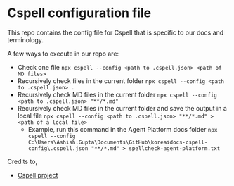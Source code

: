 # Cspell configuration file

This repo contains the config file for Cspell that is specific to our docs and terminology.

A few ways to execute in our repo are:

* Check one file `npx cspell --config <path to .cspell.json> <path of MD files>`
* Recursively check files in the current folder `npx cspell --config <path to .cspell.json> .`
* Recursively check MD files in the current folder `npx cspell --config <path to .cspell.json> "**/*.md"`
* Recursively check MD files in the current folder and save the output in a local file `npx cspell --config <path to .cspell.json> "**/*.md" > <path of a local file>`
  * Example, run this command in the Agent Platform docs folder `npx cspell --config C:\Users\Ashish.Gupta\Documents\GitHub\koreaidocs-cspell-config\.cspell.json "**/*.md" > spellcheck-agent-platform.txt`

Credits to, 

* [Cspell project](https://cspell.org/about)
